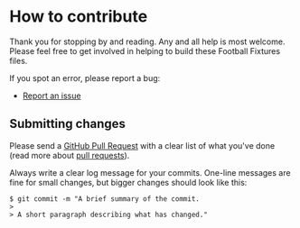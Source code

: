 # How to contribute

Thank you for stopping by and reading. Any and all help is most welcome. Please 
feel free to get involved in helping to build these Football Fixtures files.

If you spot an error, please report a bug:

* [Report an issue](https://github.com/darmeth/football-fixtures/issues)

## Submitting changes

Please send a 
[GitHub Pull Request](https://github.com/darmeth/football-fixtures/pulls) 
with a clear list of what you've done (read more about 
[pull requests](http://help.github.com/pull-requests/)).

Always write a clear log message for your commits. One-line messages are fine 
for small changes, but bigger changes should look like this:

    $ git commit -m "A brief summary of the commit.
    > 
    > A short paragraph describing what has changed."

